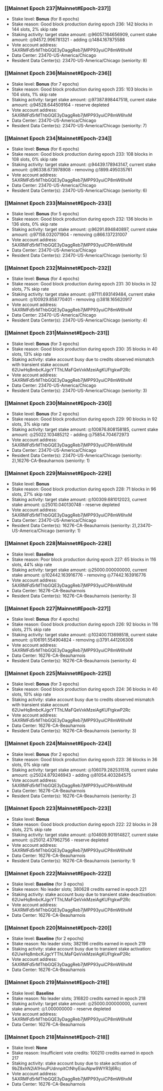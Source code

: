 ### [[Mainnet Epoch 237|Mainnet#Epoch-237]]
* Stake level: **Bonus** (for 8 epochs)
* Stake reason: Good block production during epoch 236: 142 blocks in 144 slots, 2% skip rate
* Staking activity: target stake amount: ◎96057.164656909, current stake amount: ◎94572.996781321 - adding ◎1484.167875588
* Vote account address: 5AXRMFd5rMThbGQE3yDaggReb7jMPP93yuiCP8mW6hxM
* Data Center: 23470-US-America/Chicago
* Resident Data Center(s): 23470-US-America/Chicago (seniority: 8)
### [[Mainnet Epoch 236|Mainnet#Epoch-236]]
* Stake level: **Bonus** (for 7 epochs)
* Stake reason: Good block production during epoch 235: 103 blocks in 104 slots, 1% skip rate
* Staking activity: target stake amount: ◎97387.898447518, current stake amount: ◎94528.644509164 - reserve depleted
* Vote account address: 5AXRMFd5rMThbGQE3yDaggReb7jMPP93yuiCP8mW6hxM
* Data Center: 23470-US-America/Chicago
* Resident Data Center(s): 23470-US-America/Chicago (seniority: 7)
### [[Mainnet Epoch 234|Mainnet#Epoch-234]]
* Stake level: **Bonus** (for 6 epochs)
* Stake reason: Good block production during epoch 233: 108 blocks in 108 slots, 0% skip rate
* Staking activity: target stake amount: ◎94439.178943147, current stake amount: ◎96338.673978908 - removing ◎1899.495035761
* Vote account address: 5AXRMFd5rMThbGQE3yDaggReb7jMPP93yuiCP8mW6hxM
* Data Center: 23470-US-America/Chicago
* Resident Data Center(s): 23470-US-America/Chicago (seniority: 6)
### [[Mainnet Epoch 233|Mainnet#Epoch-233]]
* Stake level: **Bonus** (for 5 epochs)
* Stake reason: Good block production during epoch 232: 136 blocks in 136 slots, 0% skip rate
* Staking activity: target stake amount: ◎96291.894840897, current stake amount: ◎97158.032071904 - removing ◎866.137231007
* Vote account address: 5AXRMFd5rMThbGQE3yDaggReb7jMPP93yuiCP8mW6hxM
* Data Center: 23470-US-America/Chicago
* Resident Data Center(s): 23470-US-America/Chicago (seniority: 5)
### [[Mainnet Epoch 232|Mainnet#Epoch-232]]
* Stake level: **Bonus** (for 4 epochs)
* Stake reason: Good block production during epoch 231: 30 blocks in 32 slots, 7% skip rate
* Staking activity: target stake amount: ◎97111.693149484, current stake amount: ◎100929.858770401 - removing ◎3818.165620917
* Vote account address: 5AXRMFd5rMThbGQE3yDaggReb7jMPP93yuiCP8mW6hxM
* Data Center: 23470-US-America/Chicago
* Resident Data Center(s): 23470-US-America/Chicago (seniority: 4)
### [[Mainnet Epoch 231|Mainnet#Epoch-231]]
* Stake level: **Bonus** (for 3 epochs)
* Stake reason: Good block production during epoch 230: 35 blocks in 40 slots, 13% skip rate
* Staking activity: stake account busy due to credits observed mismatch with transient stake account 62UwHq8mbcKJgcYTThLMaFQeVxkMzeiAgKUFtgkwP2Rc
* Vote account address: 5AXRMFd5rMThbGQE3yDaggReb7jMPP93yuiCP8mW6hxM
* Data Center: 23470-US-America/Chicago
* Resident Data Center(s): 23470-US-America/Chicago (seniority: 3)
### [[Mainnet Epoch 230|Mainnet#Epoch-230]]
* Stake level: **Bonus** (for 2 epochs)
* Stake reason: Good block production during epoch 229: 90 blocks in 92 slots, 3% skip rate
* Staking activity: target stake amount: ◎100876.808158185, current stake amount: ◎25022.103485212 - adding ◎75854.704672973
* Vote account address: 5AXRMFd5rMThbGQE3yDaggReb7jMPP93yuiCP8mW6hxM
* Data Center: 23470-US-America/Chicago
* Resident Data Center(s): 23470-US-America/Chicago (seniority: 2),16276-CA-Beauharnois (seniority: 1)
### [[Mainnet Epoch 229|Mainnet#Epoch-229]]
* Stake level: **Bonus**
* Stake reason: Good block production during epoch 228: 71 blocks in 96 slots, 27% skip rate
* Staking activity: target stake amount: ◎100309.681012023, current stake amount: ◎25010.040130748 - reserve depleted
* Vote account address: 5AXRMFd5rMThbGQE3yDaggReb7jMPP93yuiCP8mW6hxM
* Data Center: 23470-US-America/Chicago
* Resident Data Center(s): 16276-CA-Beauharnois (seniority: 2),23470-US-America/Chicago (seniority: 1)
### [[Mainnet Epoch 228|Mainnet#Epoch-228]]
* Stake level: **Baseline**
* Stake reason: Poor block production during epoch 227: 65 blocks in 116 slots, 44% skip rate
* Staking activity: target stake amount: ◎25000.000000000, current stake amount: ◎102442.163916776 - removing ◎77442.163916776
* Vote account address: 5AXRMFd5rMThbGQE3yDaggReb7jMPP93yuiCP8mW6hxM
* Data Center: 16276-CA-Beauharnois
* Resident Data Center(s): 16276-CA-Beauharnois (seniority: 3)
### [[Mainnet Epoch 227|Mainnet#Epoch-227]]
* Stake level: **Bonus** (for 4 epochs)
* Stake reason: Good block production during epoch 226: 92 blocks in 116 slots, 21% skip rate
* Staking activity: target stake amount: ◎102400.113698518, current stake amount: ◎106191.554904824 - removing ◎3791.441206306
* Vote account address: 5AXRMFd5rMThbGQE3yDaggReb7jMPP93yuiCP8mW6hxM
* Data Center: 16276-CA-Beauharnois
* Resident Data Center(s): 16276-CA-Beauharnois (seniority: 4)
### [[Mainnet Epoch 225|Mainnet#Epoch-225]]
* Stake level: **Bonus** (for 3 epochs)
* Stake reason: Good block production during epoch 224: 36 blocks in 40 slots, 10% skip rate
* Staking activity: stake account busy due to credits observed mismatch with transient stake account 62UwHq8mbcKJgcYTThLMaFQeVxkMzeiAgKUFtgkwP2Rc
* Vote account address: 5AXRMFd5rMThbGQE3yDaggReb7jMPP93yuiCP8mW6hxM
* Data Center: 16276-CA-Beauharnois
* Resident Data Center(s): 16276-CA-Beauharnois (seniority: 3)
### [[Mainnet Epoch 224|Mainnet#Epoch-224]]
* Stake level: **Bonus** (for 2 epochs)
* Stake reason: Good block production during epoch 223: 36 blocks in 36 slots, 0% skip rate
* Staking activity: target stake amount: ◎106079.282531518, current stake amount: ◎25024.879246943 - adding ◎81054.403284575
* Vote account address: 5AXRMFd5rMThbGQE3yDaggReb7jMPP93yuiCP8mW6hxM
* Data Center: 16276-CA-Beauharnois
* Resident Data Center(s): 16276-CA-Beauharnois (seniority: 2)
### [[Mainnet Epoch 223|Mainnet#Epoch-223]]
* Stake level: **Bonus**
* Stake reason: Good block production during epoch 222: 22 blocks in 28 slots, 22% skip rate
* Staking activity: target stake amount: ◎104609.901914827, current stake amount: ◎25012.437962756 - reserve depleted
* Vote account address: 5AXRMFd5rMThbGQE3yDaggReb7jMPP93yuiCP8mW6hxM
* Data Center: 16276-CA-Beauharnois
* Resident Data Center(s): 16276-CA-Beauharnois (seniority: 1)
### [[Mainnet Epoch 222|Mainnet#Epoch-222]]
* Stake level: **Baseline** (for 3 epochs)
* Stake reason: No leader slots; 380628 credits earned in epoch 221
* Staking activity: stake account busy due to transient stake deactivation: 62UwHq8mbcKJgcYTThLMaFQeVxkMzeiAgKUFtgkwP2Rc
* Vote account address: 5AXRMFd5rMThbGQE3yDaggReb7jMPP93yuiCP8mW6hxM
* Data Center: 16276-CA-Beauharnois
### [[Mainnet Epoch 220|Mainnet#Epoch-220]]
* Stake level: **Baseline** (for 2 epochs)
* Stake reason: No leader slots; 382196 credits earned in epoch 219
* Staking activity: stake account busy due to transient stake activation: 62UwHq8mbcKJgcYTThLMaFQeVxkMzeiAgKUFtgkwP2Rc
* Vote account address: 5AXRMFd5rMThbGQE3yDaggReb7jMPP93yuiCP8mW6hxM
* Data Center: 16276-CA-Beauharnois
### [[Mainnet Epoch 219|Mainnet#Epoch-219]]
* Stake level: **Baseline**
* Stake reason: No leader slots; 316820 credits earned in epoch 218
* Staking activity: target stake amount: ◎25000.000000000, current stake amount: ◎1.000000000 - reserve depleted
* Vote account address: 5AXRMFd5rMThbGQE3yDaggReb7jMPP93yuiCP8mW6hxM
* Data Center: 16276-CA-Beauharnois
### [[Mainnet Epoch 218|Mainnet#Epoch-218]]
* Stake level: **None**
* Stake reason: Insufficient vote credits: 100210 credits earned in epoch 217
* Staking activity: stake account busy due to stake activation of 9bZ8xhN2iA1HxuPUdnnpitCtNhyEiauNpw9WYR3j6Rcj
* Vote account address: 5AXRMFd5rMThbGQE3yDaggReb7jMPP93yuiCP8mW6hxM
* Data Center: 16276-CA-Beauharnois